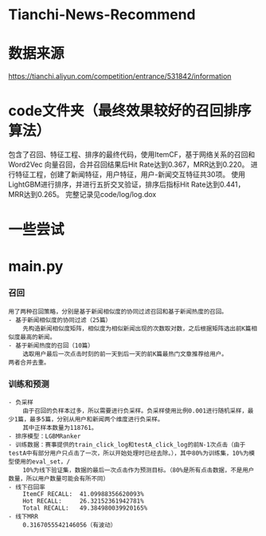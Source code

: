 # Tianchi-News-Recommend

# 数据来源
https://tianchi.aliyun.com/competition/entrance/531842/information

# code文件夹（最终效果较好的召回排序算法）
包含了召回、特征工程、排序的最终代码，使用ItemCF，基于网络关系的召回和Word2Vec 向量召回，合并召回结果后Hit Rate达到0.367，MRR达到0.220。
进行特征工程，创建了新闻特征，用户特征，用户-新闻交互特征共30项。
使用LightGBM进行排序，并进行五折交叉验证，排序后指标Hit Rate达到0.441，MRR达到0.265。
完整记录见code/log/log.dox

# 一些尝试
# main.py
### 召回
    用了两种召回策略，分别是基于新闻相似度的协同过滤召回和基于新闻热度的召回。
    - 基于新闻相似度的协同过滤（25篇）
        先构造新闻相似度矩阵，相似度为相似新闻出现的次数取对数，之后根据矩阵选出前K篇相似度最高的新闻。
    - 基于新闻热度的召回（10篇）
        选取用户最后一次点击时刻的前一天到后一天的前K篇最热门文章推荐给用户。
    两者合并去重。
    
### 训练和预测
    - 负采样
        由于召回的负样本过多，所以需要进行负采样。负采样使用比例0.001进行随机采样，最少1篇，最多5篇，分别从用户和新闻两个维度进行负采样。
        其中正样本数量为118761。
    - 排序模型：LGBMRanker
    - 训练数据：赛事提供的train_click_log和testA_click_log的前N-1次点击（由于testA中有部分用户只点击了一次，所以开始处理时已经去除。），其中80%为训练集，10%为模型使用的eval_set，/
        10%为线下验证集，数据的最后一次点击作为预测目标。（80%是所有点击数据，不是用户数量，所以用户数量可能会有所不同）
    - 线下召回率
        ItemCF RECALL:  41.09988356620093%
        Hot RECALL:     26.32152361942781%
        Total RECALL:   49.384980039920165%
    - 线下MRR
        0.3167055542146056（有波动）

